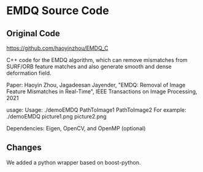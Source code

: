 # EMDQ Source Code

## Original Code
https://github.com/haoyinzhou/EMDQ_C

C++ code for the EMDQ algorithm, which can remove mismatches from SURF/ORB feature matches and also generate smooth and dense deformation field.

Paper:  Haoyin Zhou, Jagadeesan Jayender, "EMDQ: Removal of Image Feature Mismatches in Real-Time", IEEE Transactions on Image Processing, 2021

usage: Usage: ./demoEMDQ PathToImage1 PathToImage2
For example: ./demoEMDQ picture1.png picture2.png

Dependencies: Eigen, OpenCV, and OpenMP (optional)

## Changes
We added a python wrapper based on boost-python.



